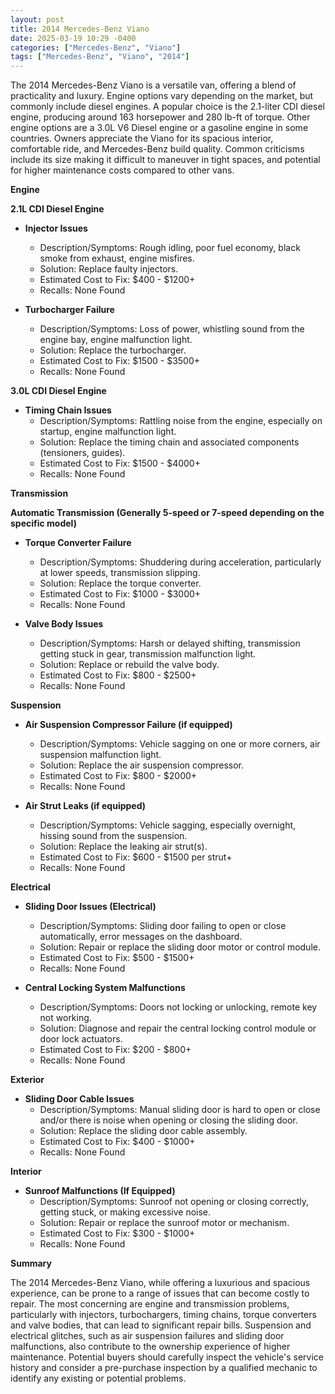 ```yaml
---
layout: post
title: 2014 Mercedes-Benz Viano
date: 2025-03-19 10:29 -0400
categories: ["Mercedes-Benz", "Viano"]
tags: ["Mercedes-Benz", "Viano", "2014"]
---
```

The 2014 Mercedes-Benz Viano is a versatile van, offering a blend of practicality and luxury. Engine options vary depending on the market, but commonly include diesel engines. A popular choice is the 2.1-liter CDI diesel engine, producing around 163 horsepower and 280 lb-ft of torque. Other engine options are a 3.0L V6 Diesel engine or a gasoline engine in some countries. Owners appreciate the Viano for its spacious interior, comfortable ride, and Mercedes-Benz build quality. Common criticisms include its size making it difficult to maneuver in tight spaces, and potential for higher maintenance costs compared to other vans.

**Engine**

**2.1L CDI Diesel Engine**

*   **Injector Issues**
    *   Description/Symptoms: Rough idling, poor fuel economy, black smoke from exhaust, engine misfires.
    *   Solution: Replace faulty injectors.
    *   Estimated Cost to Fix: $400 - $1200+
    *   Recalls: None Found

*   **Turbocharger Failure**
    *   Description/Symptoms: Loss of power, whistling sound from the engine bay, engine malfunction light.
    *   Solution: Replace the turbocharger.
    *   Estimated Cost to Fix: $1500 - $3500+
    *   Recalls: None Found

**3.0L CDI Diesel Engine**

*   **Timing Chain Issues**
    *   Description/Symptoms: Rattling noise from the engine, especially on startup, engine malfunction light.
    *   Solution: Replace the timing chain and associated components (tensioners, guides).
    *   Estimated Cost to Fix: $1500 - $4000+
    *   Recalls: None Found

**Transmission**

**Automatic Transmission (Generally 5-speed or 7-speed depending on the specific model)**

*   **Torque Converter Failure**
    *   Description/Symptoms: Shuddering during acceleration, particularly at lower speeds, transmission slipping.
    *   Solution: Replace the torque converter.
    *   Estimated Cost to Fix: $1000 - $3000+
    *   Recalls: None Found

*   **Valve Body Issues**
    *   Description/Symptoms: Harsh or delayed shifting, transmission getting stuck in gear, transmission malfunction light.
    *   Solution: Replace or rebuild the valve body.
    *   Estimated Cost to Fix: $800 - $2500+
    *   Recalls: None Found

**Suspension**

*   **Air Suspension Compressor Failure (if equipped)**
    *   Description/Symptoms: Vehicle sagging on one or more corners, air suspension malfunction light.
    *   Solution: Replace the air suspension compressor.
    *   Estimated Cost to Fix: $800 - $2000+
    *   Recalls: None Found

*   **Air Strut Leaks (if equipped)**
    *   Description/Symptoms: Vehicle sagging, especially overnight, hissing sound from the suspension.
    *   Solution: Replace the leaking air strut(s).
    *   Estimated Cost to Fix: $600 - $1500 per strut+
    *   Recalls: None Found

**Electrical**

*   **Sliding Door Issues (Electrical)**
    *   Description/Symptoms: Sliding door failing to open or close automatically, error messages on the dashboard.
    *   Solution: Repair or replace the sliding door motor or control module.
    *   Estimated Cost to Fix: $500 - $1500+
    *   Recalls: None Found

*   **Central Locking System Malfunctions**
    *   Description/Symptoms: Doors not locking or unlocking, remote key not working.
    *   Solution: Diagnose and repair the central locking control module or door lock actuators.
    *   Estimated Cost to Fix: $200 - $800+
    *   Recalls: None Found

**Exterior**

*   **Sliding Door Cable Issues**
    *   Description/Symptoms: Manual sliding door is hard to open or close and/or there is noise when opening or closing the sliding door.
    *   Solution: Replace the sliding door cable assembly.
    *   Estimated Cost to Fix: $400 - $1000+
    *   Recalls: None Found

**Interior**

*   **Sunroof Malfunctions (If Equipped)**
    *   Description/Symptoms: Sunroof not opening or closing correctly, getting stuck, or making excessive noise.
    *   Solution: Repair or replace the sunroof motor or mechanism.
    *   Estimated Cost to Fix: $300 - $1000+
    *   Recalls: None Found

**Summary**

The 2014 Mercedes-Benz Viano, while offering a luxurious and spacious experience, can be prone to a range of issues that can become costly to repair. The most concerning are engine and transmission problems, particularly with injectors, turbochargers, timing chains, torque converters and valve bodies, that can lead to significant repair bills. Suspension and electrical glitches, such as air suspension failures and sliding door malfunctions, also contribute to the ownership experience of higher maintenance. Potential buyers should carefully inspect the vehicle's service history and consider a pre-purchase inspection by a qualified mechanic to identify any existing or potential problems.

